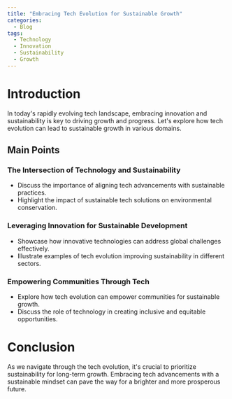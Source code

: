 ```yaml
---
title: "Embracing Tech Evolution for Sustainable Growth"
categories:
  - Blog
tags:
  - Technology
  - Innovation
  - Sustainability
  - Growth
---
```


# Introduction
In today's rapidly evolving tech landscape, embracing innovation and sustainability is key to driving growth and progress. Let's explore how tech evolution can lead to sustainable growth in various domains.

## Main Points
### The Intersection of Technology and Sustainability
- Discuss the importance of aligning tech advancements with sustainable practices.
- Highlight the impact of sustainable tech solutions on environmental conservation.

### Leveraging Innovation for Sustainable Development
- Showcase how innovative technologies can address global challenges effectively.
- Illustrate examples of tech evolution improving sustainability in different sectors.

### Empowering Communities Through Tech
- Explore how tech evolution can empower communities for sustainable growth.
- Discuss the role of technology in creating inclusive and equitable opportunities.

# Conclusion
As we navigate through the tech evolution, it's crucial to prioritize sustainability for long-term growth. Embracing tech advancements with a sustainable mindset can pave the way for a brighter and more prosperous future.
